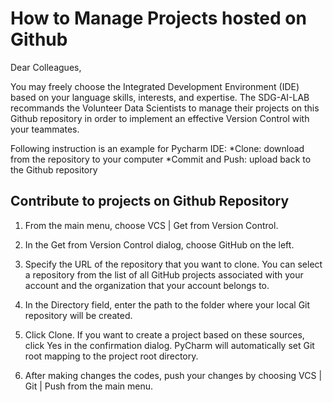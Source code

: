# How to Manage Projects hosted on Github

Dear Colleagues,

You may freely choose the Integrated Development Environment (IDE) based on your language skills, interests, and expertise. The SDG-AI-LAB recommands the Volunteer Data Scientists to manage their projects on this Github repository in order to implement an effective Version Control with your teammates.

Following instruction is an example for Pycharm IDE:
*Clone: download from the repository to your computer
*Commit and Push: upload back to the Github repository

## Contribute to projects on Github Repository 

1. From the main menu, choose VCS | Get from Version Control.

2. In the Get from Version Control dialog, choose GitHub on the left.

3. Specify the URL of the repository that you want to clone. You can select a repository from the list of all GitHub projects associated with your account and the organization that your account belongs to.

4. In the Directory field, enter the path to the folder where your local Git repository will be created.

5. Click Clone. If you want to create a project based on these sources, click Yes in the confirmation dialog. PyCharm will automatically set Git root mapping to the project root directory.

6. After making changes the codes, push your changes by choosing VCS | Git | Push from the main menu.
